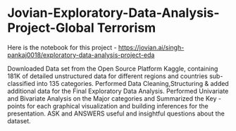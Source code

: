 # Jovian-Exploratory-Data-Analysis-Project-Global Terrorism

Here is the notebook for this project - https://jovian.ai/singh-pankaj0018/exploratory-data-analysis-project-eda

Downloaded Data set from the Open Source Platform Kaggle, containing 181K of detailed unstructured data for different regions and countries sub-classified into 135 categories.
Performed Data Cleaning,Structuring & added additional data for the Final Exploratory Data Analysis.
Performed Univariate and Bivariate Analysis on the Major categories and  Summarized the Key -points for each graphical visualization and building inferences for the presentation.
ASK and ANSWERS useful and insightful questions about the dataset. 
